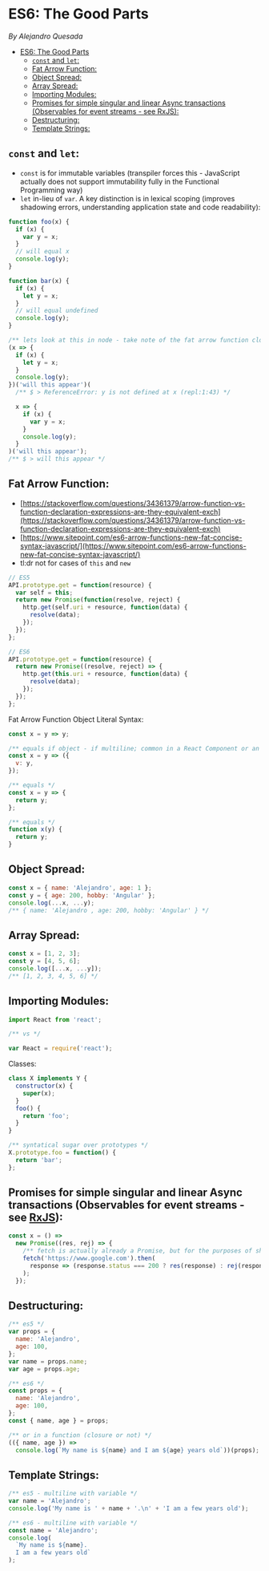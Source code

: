 # ES6: The Good Parts
*By Alejandro Quesada*

- [ES6: The Good Parts](#es6--the-good-parts)
  - [`const` and `let`:](#const-and-let)
  - [Fat Arrow Function:](#fat-arrow-function)
  - [Object Spread:](#object-spread)
  - [Array Spread:](#array-spread)
  - [Importing Modules:](#importing-modules)
  - [Promises for simple singular and linear Async transactions (Observables for event streams - see RxJS):](#promises-for-simple-singular-and-linear-async-transactions-observables-for-event-streams---see-rxjsreactivexio-rxjs)
  - [Destructuring:](#destructuring)
  - [Template Strings:](#template-strings)

## `const` and `let`:

* `const` is for immutable variables (transpiler forces this - JavaScript actually does not support immutability fully in the Functional Programming way)
* `let` in-lieu of `var`. A key distinction is in lexical scoping (improves shadowing errors, understanding application state and code readability):

```js
function foo(x) {
  if (x) {
    var y = x;
  }
  // will equal x
  console.log(y);
}

function bar(x) {
  if (x) {
    let y = x;
  }
  // will equal undefined
  console.log(y);
}

/** lets look at this in node - take note of the fat arrow function closure; detailed below */
(x => {
  if (x) {
    let y = x;
  }
  console.log(y);
})('will this appear')(
  /** $ > ReferenceError: y is not defined at x (repl:1:43) */

  x => {
    if (x) {
      var y = x;
    }
    console.log(y);
  }
)('will this appear');
/** $ > will this appear */
```

## Fat Arrow Function:

* [https://stackoverflow.com/questions/34361379/arrow-function-vs-function-declaration-expressions-are-they-equivalent-exch](https://stackoverflow.com/questions/34361379/arrow-function-vs-function-declaration-expressions-are-they-equivalent-exch)
* [https://www.sitepoint.com/es6-arrow-functions-new-fat-concise-syntax-javascript/](https://www.sitepoint.com/es6-arrow-functions-new-fat-concise-syntax-javascript/)
* tl:dr not for cases of `this` and `new`

```js
// ES5
API.prototype.get = function(resource) {
  var self = this;
  return new Promise(function(resolve, reject) {
    http.get(self.uri + resource, function(data) {
      resolve(data);
    });
  });
};

// ES6
API.prototype.get = function(resource) {
  return new Promise((resolve, reject) => {
    http.get(this.uri + resource, function(data) {
      resolve(data);
    });
  });
};
```

Fat Arrow Function Object Literal Syntax:

```js
const x = y => y;

/** equals if object - if multiline; common in a React Component or an immediate Object return */
const x = y => ({
  v: y,
});

/** equals */
const x = y => {
  return y;
};

/** equals */
function x(y) {
  return y;
}
```

## Object Spread:

```js
const x = { name: 'Alejandro', age: 1 };
const y = { age: 200, hobby: 'Angular' };
console.log(...x, ...y);
/** { name: 'Alejandro , age: 200, hobby: 'Angular' } */
```

## Array Spread:

```js
const x = [1, 2, 3];
const y = [4, 5, 6];
console.log([...x, ...y]);
/** [1, 2, 3, 4, 5, 6] */
```

## Importing Modules:

```js
import React from 'react';

/** vs */

var React = require('react');
```

Classes:

```js
class X implements Y {
  constructor(x) {
    super(x);
  }
  foo() {
    return 'foo';
  }
}

/** syntatical sugar over prototypes */
X.prototype.foo = function() {
  return 'bar';
};
```

## Promises for simple singular and linear Async transactions (Observables for event streams - see [RxJS](reactivex.io/rxjs)):

```js
const x = () =>
  new Promise((res, rej) => {
    /** fetch is actually already a Promise, but for the purposes of showing a native constructor  */
    fetch('https://www.google.com').then(
      response => (response.status === 200 ? res(response) : rej(response))
    );
  });
```

## Destructuring:

```js
/** es5 */
var props = {
  name: 'Alejandro',
  age: 100,
};
var name = props.name;
var age = props.age;

/** es6 */
const props = {
  name: 'Alejandro',
  age: 100,
};
const { name, age } = props;

/** or in a function (closure or not) */
(({ name, age }) =>
  console.log(`My name is ${name} and I am ${age} years old`))(props);
```

## Template Strings:

```js
/** es5 - multiline with variable */
var name = 'Alejandro';
console.log('My name is ' + name + '.\n' + 'I am a few years old');

/** es6 - multiline with variable */
const name = 'Alejandro';
console.log(
  `My name is ${name}.
  I am a few years old`
);
```
